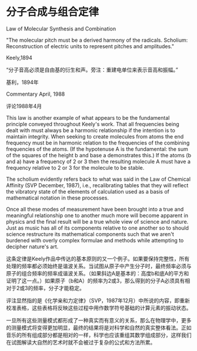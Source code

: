 # 分子合成与组合定律

Law of Molecular Synthesis and Combination

"The molecular pitch must be a derived harmony of the radicals. Scholium: Reconstruction of electric units to represent pitches and amplitudes."

Keely,1894

“分子音高必须是自由基的衍生和声。旁注：重建电单位来表示音高和振幅。”

基利，1894年

Commentary April, 1988

评论1988年4月

This law is another example of what appears to be the fundamental principle conveyed throughout Keely's work. That all frequencies being dealt with must always be a harmonic relationship if the intention is to maintain integrity. When seeking to create molecules from atoms the end frequency must be in harmonic relation to the frequencies of the combining frequencies of the atoms. (If the hypotenuse A is the fundamental: the sum of the squares of the height b and base a demonstrates this.) If the atoms (b and a) have a frequency of 2 or 3 then the resulting molecule A must have a frequency relative to 2 or 3 for the molecule to be stable.

The scholium evidently refers back to what was said in the Law of Chemical Affinity (SVP December, 1987), i.e., recalibrating tables that they will reflect the vibratory state of the elements of calculation used as a basis of mathematical notation in these processes.

Once all these modes of measurement have been brought into a true and meaningful relationship one to another much more will become apparent in physics and the final result will be a true whole view of science and nature. Just as music has all of its components relative to one another so to should science restructure its mathematical components such that we aren't burdened with overly complex formulae and methods while attempting to decipher nature's art.

这条定律是Keely作品中传达的基本原则的又一个例子。如果要保持完整性，所有处理的频率都必须始终是谐波关系。当试图从原子中产生分子时，最终频率必须与原子的组合频率的频率成谐波关系。（如果斜边A是基本的：高度b和底A的平方和证明了这一点。）如果原子（b和A）的频率为2或3，那么得到的分子A必须具有相对于2或3的频率，分子才能稳定。

评注显然指的是《化学亲和力定律》（SVP，1987年12月）中所说的内容，即重新校准表格，这些表格将反映这些过程中用作数学符号基础的计算元素的振动状态。

一旦所有这些测量模式都形成了一种真实而有意义的关系，那么在物理学中，更多的测量模式将变得更加明显，最终的结果将是对科学和自然的真实整体看法。正如音乐的所有组成部分都是相对的一样，科学也应该重组其数学组成部分，这样我们在试图解读大自然的艺术时就不会被过于复杂的公式和方法所累。